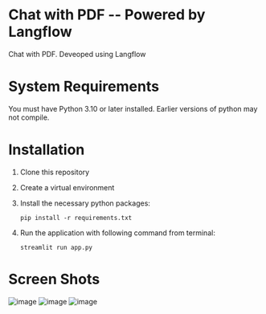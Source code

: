 # Chat with PDF -- Powered by Langflow
Chat with PDF. Deveoped using Langflow

# System Requirements
You must have Python 3.10 or later installed. Earlier versions of python may not compile.

# Installation
1. Clone this repository
2. Create a virtual environment
3. Install the necessary python packages:

   `pip install -r requirements.txt`
5. Run the application with following command from terminal:

   `streamlit run app.py`

# Screen Shots
![image](https://github.com/user-attachments/assets/2a4e633b-ba79-4a1c-aa9e-f57f684f312b)
![image](https://github.com/user-attachments/assets/914267d9-6623-4d03-a173-6ca974ffc4b5)
![image](https://github.com/user-attachments/assets/20a051b8-4be6-429c-8f34-f0aa313a85bd)


